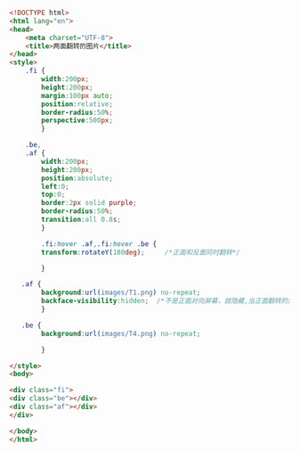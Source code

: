 
<BlogInfo id="337" title="92.两面翻转的图片" author="白日梦想猿" pv=0 read_times=0 pre_cost_time=0分45秒 category="css学习" tag_list="['css学习']" create_time="2020.07.30 16:58:43" update_time="2020.07.30 17:25:17" />

```html
<!DOCTYPE html>
<html lang="en">
<head>
    <meta charset="UTF-8">
    <title>两面翻转的图片</title>
</head>
<style>
    .fi {
        width:200px;
        height:200px;
        margin:100px auto;
        position:relative;
        border-radius:50%;
        perspective:500px;
        }

    .be,
    .af {
        width:200px;
        height:200px;
        position:absolute;
        left:0;
        top:0;
        border:2px solid purple;
        border-radius:50%;
        transition:all 0.8s;
        }

        .fi:hover .af,.fi:hover .be {
        transform:rotateY(180deg);     /*正面和反面同时翻转*/

        }

   .af {
        background:url(images/T1.png) no-repeat;
        backface-visibility:hidden;  /*不是正面对向屏幕，就隐藏,当正面翻转的角度超过90度就隐藏*/
        }

   .be {
        background:url(images/T4.png) no-repeat;

        }

</style>
<body>

<div class="fi">
<div class="be"></div>
<div class="af"></div>
</div>

</body>
</html>
```
